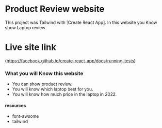 # Product Review website

This project was Tailwind with [Create React App].
In this website you Know show Laptop review

# Live site link

(https://facebook.github.io/create-react-app/docs/running-tests)

### What you will Know this website

- You can show product review.
- You will know which laptop best for you.
- You will know how much price in the laptop in 2022.

#### resources

- font-awsome
- tailwind
